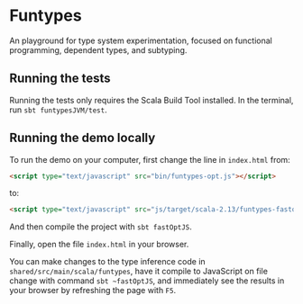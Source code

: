 # Funtypes

An playground for type system experimentation,
focused on functional programming, dependent types, and subtyping.


## Running the tests

Running the tests only requires the Scala Build Tool installed.
In the terminal, run `sbt funtypesJVM/test`.


## Running the demo locally

To run the demo on your computer, first change the line in `index.html` from:
```html
<script type="text/javascript" src="bin/funtypes-opt.js"></script>
```
to:
```html
<script type="text/javascript" src="js/target/scala-2.13/funtypes-fastopt.js"></script>
```

And then compile the project with `sbt fastOptJS`.

Finally, open the file `index.html` in your browser.

You can make changes to the type inference code
in `shared/src/main/scala/funtypes`,
have it compile to JavaScript on file change with command
`sbt ~fastOptJS`,
and immediately see the results in your browser by refreshing the page with `F5`.
